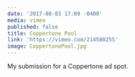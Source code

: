 ```yaml
---
date: '2017-08-03 17:09 -0400'
media: vimeo
published: false
title: Coppertone Pool
link: 'https://vimeo.com/214580255'
image: CoppertonePool.jpg
---
```

My submission for a Coppertone ad spot.
